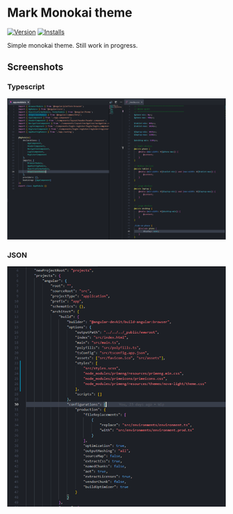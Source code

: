 # Mark Monokai theme

[![Version](https://vsmarketplacebadge.apphb.com/version/markrup.mark-monokai.svg)](https://marketplace.visualstudio.com/items?itemName=markrup.mark-monokai) [![Installs](https://vsmarketplacebadge.apphb.com/installs/markrup.mark-monokai.svg)](https://marketplace.visualstudio.com/items?itemName=markrup.mark-monokai)

Simple monokai theme. Still work in progress.

## Screenshots

### Typescript

![[Theme Screenshot]](screenshot.png)

### JSON

![[Theme Screenshot]](json.png)
